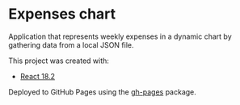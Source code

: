 # Expenses chart

Application that represents weekly expenses in a dynamic chart by gathering data from a local JSON file.

This project was created with:

- [React 18.2](https://reactjs.org/)

Deployed to GitHub Pages using the [gh-pages](https://www.npmjs.com/package/gh-pages) package.
